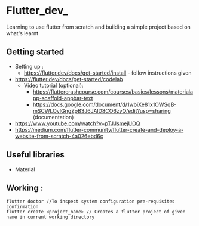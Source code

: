 # Flutter_dev_
Learning to use flutter from scratch and building a simple project based on what's learnt

## Getting started 
* Setting up :
    * https://flutter.dev/docs/get-started/install - follow instructions given 
* https://flutter.dev/docs/get-started/codelab 
    * Video tutorial (optional):
        * https://fluttercrashcourse.com/courses/basics/lessons/materialapp-scaffold-appbar-text
        * https://docs.google.com/document/d/1wbiXe81x1OWSqB-mSCWLOvIGngZpB3J6JAlD8CO6zyQ/edit?usp=sharing (documentation)
* https://www.youtube.com/watch?v=pTJJsmejUOQ
* https://medium.com/flutter-community/flutter-create-and-deploy-a-website-from-scratch-4a026ebd6c

## Useful libraries 
* Material

## Working :
````
flutter doctor //To inspect system configuration pre-requisites confirmation
flutter create <project_name> // Creates a flutter project of given name in current working directory 
````
